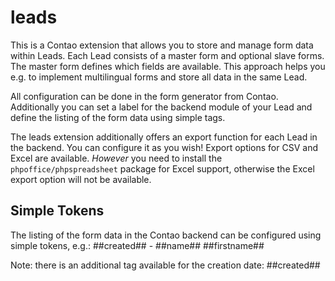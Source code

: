 leads
========

This is a Contao extension that allows you to store and manage form data within Leads. Each
Lead consists of a master form and optional slave forms. The master form defines which fields are 
available. This approach helps you e.g. to implement multilingual forms and store all data in the 
same Lead.

All configuration can be done in the form generator from Contao. Additionally you can set a label 
for the backend module of your Lead and define the listing of the form data using simple tags.

The leads extension additionally offers an export function for each Lead in the backend. You can 
configure it as you wish! Export options for CSV and Excel are available. _However_ you need to 
install the `phpoffice/phpspreadsheet` package for Excel support, otherwise the Excel export option will not be
available. 

Simple Tokens
---
The listing of the form data in the Contao backend can be configured using simple tokens, e.g.:
    ##created## - ##name## ##firstname##

Note: there is an additional tag available for the creation date: ##created##
